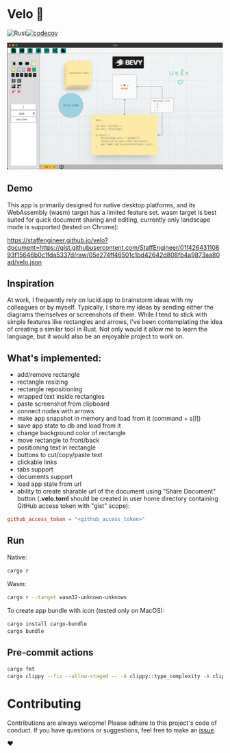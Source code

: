 # Velo 🚵 
![Rust](https://img.shields.io/badge/Rust-lang-000000.svg?style=flat&logo=rust)[![codecov](https://codecov.io/gh/StaffEngineer/velo/branch/main/graph/badge.svg?token=QGEKLM6ZDF)](https://codecov.io/gh/StaffEngineer/velo)

![alt text](velo.png "Velo")

## Demo

This app is primarily designed for native desktop platforms, and its
WebAssembly (wasm) target has a limited feature set. wasm target is best
suited for quick document sharing and editing, currently only landscape
mode is supported (tested on Chrome):

[<https://staffengineer.github.io/velo?document=https://gist.githubusercontent.com/StaffEngineer/01f42643110893f15646b0c1fda5337d/raw/05e274ff46501c1bd42642d808fb4a9873aa80ad/velo.json>](https://staffengineer.github.io/velo?document=https://gist.githubusercontent.com/StaffEngineer/01f42643110893f15646b0c1fda5337d/raw/05e274ff46501c1bd42642d808fb4a9873aa80ad/velo.json)

## Inspiration

At work, I frequently rely on lucid.app to brainstorm ideas with my
colleagues or by myself. Typically, I share my ideas by sending either
the diagrams themselves or screenshots of them. While I tend to stick
with simple features like rectangles and arrows, I\'ve been
contemplating the idea of creating a similar tool in Rust. Not only
would it allow me to learn the language, but it would also be an
enjoyable project to work on.

## What\'s implemented:

-   add/remove rectangle
-   rectangle resizing
-   rectangle repositioning
-   wrapped text inside rectangles
-   paste screenshot from clipboard
-   connect nodes with arrows
-   make app snapshot in memory and load from it (command + s\[l\])
-   save app state to db and load from it
-   change background color of rectangle
-   move rectangle to front/back
-   positioning text in rectangle
-   buttons to cut/copy/paste text
-   clickable links
-   tabs support
-   documents support
-   load app state from url
-   ability to create sharable url of the document using \"Share
    Document\" button (**.velo.toml** should be created in user home
    directory containing GitHub access token with \"gist\" scope):

```toml
github_access_token = "<github_access_token>"
```

## Run

Native:

```sh
cargo r 
```

Wasm:

```sh
cargo r --target wasm32-unknown-unknown
```

To create app bundle with icon (tested only on MacOS):

```sh
cargo install cargo-bundle
cargo bundle
```

## Pre-commit actions

```sh
cargo fmt
cargo clippy --fix --allow-staged -- -A clippy::type_complexity -A clippy::too_many_arguments
```

# Contributing

Contributions are always welcome! Please adhere to this project\'s code
of conduct. If you have questions or suggestions, feel free to make an
[issue](https://github.com/StaffEngineer/velo/issues).

❤️
